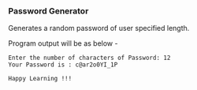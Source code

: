 ### Password Generator
Generates a random password of user specified length.  

Program output will be as below - 


```
Enter the number of characters of Password: 12
Your Password is : c@ar2o0YI_1P

Happy Learning !!!
```